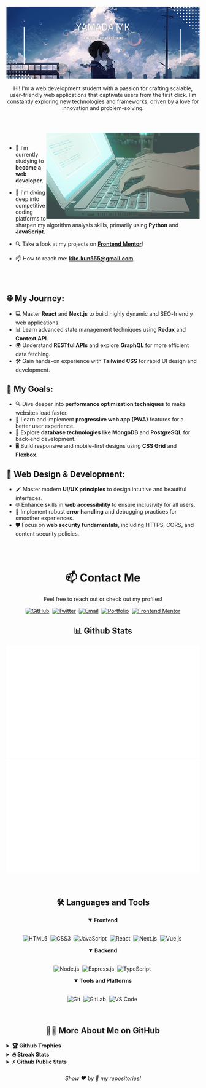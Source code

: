 <div align="center">
    <p>
        <img src="assets/cover.png" alt="cover"/>
    </p>
    <p>Hi! I'm a web development student with a passion for crafting scalable, user-friendly web applications that captivate users from the first click. I’m constantly exploring new technologies and frameworks, driven by a love for innovation and problem-solving.</p>
    <h1></h1>
</div>
<br>
<img align="right" src="assets/keyboard.gif" alt="keyboard" width="400px""/>
<br>

- 🔭 I’m currently studying to **become a web developer**.

- 🌱 I'm diving deep into competitive coding platforms to sharpen my algorithm analysis skills, primarily using **Python** and **JavaScript**.

- 🔍 Take a look at my projects on [**Frontend Mentor**](https://www.frontendmentor.io/profile/yamadaMk12)!

- 📫 How to reach me: **kite.kun555@gmail.com**.

<br><br>

## 🌐 My Journey:  

- 💻 Master **React** and **Next.js** to build highly dynamic and SEO-friendly web applications.  
- 📊 Learn advanced state management techniques using **Redux** and **Context API**.  
- 🌍 Understand **RESTful APIs** and explore **GraphQL** for more efficient data fetching.  
- 🛠️ Gain hands-on experience with **Tailwind CSS** for rapid UI design and development.  

## 🚀 My Goals:  

- 🔍 Dive deeper into **performance optimization techniques** to make websites load faster.  
- 🌱 Learn and implement **progressive web app (PWA)** features for a better user experience.  
- 💾 Explore **database technologies** like **MongoDB** and **PostgreSQL** for back-end development.  
- 🖥️ Build responsive and mobile-first designs using **CSS Grid** and **Flexbox**.  

## 🎨 Web Design & Development:  

- 🖌️ Master modern **UI/UX principles** to design intuitive and beautiful interfaces.  
- 🌐 Enhance skills in **web accessibility** to ensure inclusivity for all users.  
- 🚦 Implement robust **error handling** and debugging practices for smoother experiences.  
- 🛡️ Focus on **web security fundamentals**, including HTTPS, CORS, and content security policies.  

##  
<br>
<div align="center">
<h1>📫 Contact Me</h1> 

Feel free to reach out or check out my profiles!  

[![GitHub](https://img.shields.io/badge/GitHub-000000?style=for-the-badge&logo=GitHub&logoColor=white)](https://github.com/yamadaMk12)&nbsp;
[![Twitter](https://img.shields.io/badge/Twitter-1DA1F2?style=for-the-badge&logo=Twitter&logoColor=white)](https://twitter.com/Yamadamk12)&nbsp;
[![Email](https://img.shields.io/badge/Email-D14836?style=for-the-badge&logo=Gmail&logoColor=white)](mailto:kite.kun555@gmail.com)&nbsp;
[![Portfolio](https://img.shields.io/badge/Portfolio-FF5722?style=for-the-badge&logo=Firefox&logoColor=white)](https://github.com/yamadaMk12)&nbsp;
[![Frontend Mentor](https://img.shields.io/badge/-Frontend%20Mentor-5F3DC4?style=for-the-badge&logo=FrontendMentor&logoColor=white&link=https://www.frontendmentor.io/profile/MelvinAguilar)](https://www.frontendmentor.io/profile/yamadaMk12)
</div>

<h2 align="center">📊 Github Stats</h2>

<div align = "center">

![Stats Overview](https://raw.githubusercontent.com/yamadaMk12/github-stats/master/generated/overview.svg#gh-dark-mode-only)
![Most Used Languages](https://raw.githubusercontent.com/yamadaMk12/github-stats/master/generated/languages.svg#gh-dark-mode-only)

</div>
<br>
<div align="center">

<h2 align="center">🛠️ Languages and Tools</h2>

<details open>
<summary><b>Frontend</b></summary>
<br>

![HTML5](https://img.shields.io/badge/-HTML5-E34F26?style=for-the-badge&logo=html5&logoColor=white)&nbsp;
![CSS3](https://img.shields.io/badge/-CSS3-1572B6?style=for-the-badge&logo=css3&logoColor=white)&nbsp;
![JavaScript](https://img.shields.io/badge/-JavaScript-F7DF1E?style=for-the-badge&logo=javascript&logoColor=black)&nbsp;
![React](https://img.shields.io/badge/-React-61DAFB?style=for-the-badge&logo=react&logoColor=black)&nbsp;
![Next.js](https://img.shields.io/badge/-Next.js-000000?style=for-the-badge&logo=next.js&logoColor=white)&nbsp;
![Vue.js](https://img.shields.io/badge/-Vue.js-4FC08D?style=for-the-badge&logo=vue.js&logoColor=white)&nbsp;

</details>

<details open>
<summary><b>Backend</b></summary>
<br>

![Node.js](https://img.shields.io/badge/-Node.js-339933?style=for-the-badge&logo=node.js&logoColor=white)&nbsp;
![Express.js](https://img.shields.io/badge/-Express.js-000000?style=for-the-badge&logo=express&logoColor=white)&nbsp;
![TypeScript](https://img.shields.io/badge/-TypeScript-007ACC?style=for-the-badge&logo=typescript&logoColor=white)&nbsp;

</details>

<details open>
<summary><b>Tools and Platforms</b></summary>
<br>

![Git](https://img.shields.io/badge/-Git-F05032?style=for-the-badge&logo=git&logoColor=white)&nbsp;
![GitLab](https://img.shields.io/badge/-GitLab-FC6D26?style=for-the-badge&logo=gitlab&logoColor=white)&nbsp;
![VS Code](https://img.shields.io/badge/-VS%20Code-007ACC?style=for-the-badge&logo=visual-studio-code&logoColor=white)&nbsp;

</details>

</div>

<br>

<h2 align="center">👨‍💻 More About Me on GitHub</h2>

<details>
    <summary><b>🏆 Github Trophies</b></summary>
    <br>
    <p align="center">
        <img src="https://github-profile-trophy.vercel.app/?username=yamadaMk12&theme=onedark" alt="yamadaMk12" />
    </p>
</details>

<details>
<summary><b>🔥 Streak Stats</b></summary>
<br>
<p align="center">
<img src="https://github-readme-streak-stats.herokuapp.com/demo/preview.php?user=yamadaMk12" alt="GitHub Streak"/>
</p>
</details>
<details>
<summary><b>⚡ Github Public Stats</b></summary>
<br>
<p align="center">
    <img src="https://github-profile-summary-cards.vercel.app/api/cards/profile-details?username=yamadaMk12&theme=dark">
    <img src="http://github-profile-summary-cards.vercel.app/api/cards/repos-per-language?username=yamadaMk12&theme=dark">
    <img src="http://github-profile-summary-cards.vercel.app/api/cards/most-commit-language?username=yamadaMk12&theme=dark">
    <img src="http://github-profile-summary-cards.vercel.app/api/cards/stats?username=yamadaMk12&theme=dark">
    <img src="http://github-profile-summary-cards.vercel.app/api/cards/productive-time?username=yamadaMk12&theme=dark&utcOffset=8">
</p>
</details>

<h6 align="center">Show ❤️ by 🌟 my repositories!</h6>
